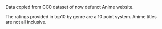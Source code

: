 Data copied from CC0 dataset of now defunct Anime website.

The ratings provided in top10 by genre are a 10 point system.
Anime titles are not all inclusive.
